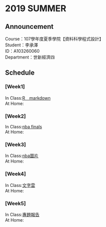 # 2019 SUMMER 
## Announcement
Course：107學年度夏季學院【資料科學程式設計】<br />
Student：李承澤<br /> 
ID：A103260060<br />
Department：世新經濟四<br />
## Schedule
### [Week1]
In Class:[R＿markdown](https://github.com/a1032600060/107-3/blob/master/Week1/0708.html) <br />
At Home:<br />
### [Week2]
In Class:[nba finals](https://a1032600060.github.io/107-3/week2/nba.html)  <br />
At Home:<br />
### [Week3]
In Class:[nba圖片](https://a1032600060.github.io/107-3/week3/nba%E5%9C%96%E7%89%87.html) <br />
At Home:<br />
### [Week4]
In Class:[文字雲](https://a1032600060.github.io/107-3/week4/文字雲.html) <br />
At Home:<br />
### [Week5]
In Class:[專題報告](https://a1032600060.github.io/107-3/week5/%E5%B0%88%E9%A1%8C%E5%A0%B1%E5%91%8A.html) <br />
At Home:<br />
